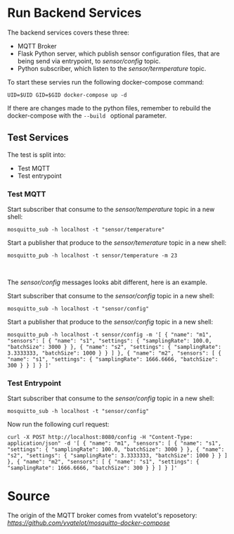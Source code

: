 # Run Backend Services 
The backend services covers these three: 
- MQTT Broker 
- Flask Python server, which publish sensor configuration files, that are being send via entrypoint, to *sensor/config* topic.
- Python subscriber, which listen to the *sensor/termperature* topic.

To start these servies run the following docker-compose command: 

```
UID=$UID GID=$GID docker-compose up -d 
```
If there are changes made to the python files, remember to rebuild the docker-compose with the ```--build ``` optional parameter. 

## Test Services 

The test is split into: 
- Test MQTT
- Test entrypoint 

### Test MQTT

Start subscriber that consume to the *sensor/temperature* topic in a new shell:
```
mosquitto_sub -h localhost -t "sensor/temperature"
```
Start a publisher that produce to the *sensor/temerature* topic in a new shell:
```
mosquitto_pub -h localhost -t sensor/temperature -m 23
```
</br>

The *sensor/config* messages looks abit different, here is an example. 

Start subscriber that consume to the *sensor/config* topic in a new shell:
```
mosquitto_sub -h localhost -t "sensor/config"
```
Start a publisher that produce to the *sensor/config* topic in a new shell:
```
mosquitto_pub -h localhost -t sensor/config -m '[ { "name": "m1", "sensors": [ { "name": "s1", "settings": { "samplingRate": 100.0, "batchSize": 3000 } }, { "name": "s2", "settings": { "samplingRate": 3.3333333, "batchSize": 1000 } } ] }, { "name": "m2", "sensors": [ { "name": "s1", "settings": { "samplingRate": 1666.6666, "batchSize": 300 } } ] } ]'
```
### Test Entrypoint
Start subscriber that consume to the *sensor/config* topic in a new shell:
```
mosquitto_sub -h localhost -t "sensor/config"
```
Now run the following curl request: 
```
curl -X POST http://localhost:8080/config -H "Content-Type: application/json" -d '[ { "name": "m1", "sensors": [ { "name": "s1", "settings": { "samplingRate": 100.0, "batchSize": 3000 } }, { "name": "s2", "settings": { "samplingRate": 3.3333333, "batchSize": 1000 } } ] }, { "name": "m2", "sensors": [ { "name": "s1", "settings": { "samplingRate": 1666.6666, "batchSize": 300 } } ] } ]'
```

# Source
The origin of the MQTT broker comes from vvatelot's reposetory: *https://github.com/vvatelot/mosquitto-docker-compose*
